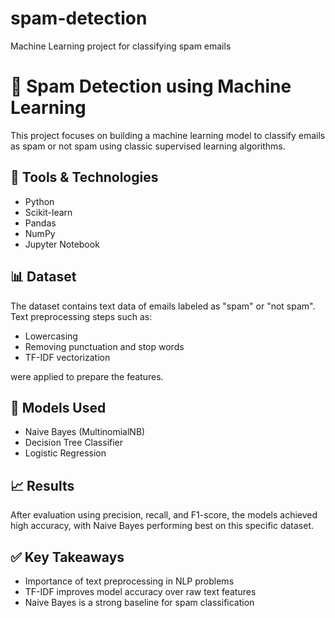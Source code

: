 # spam-detection
Machine Learning project for classifying spam emails
# 📧 Spam Detection using Machine Learning

This project focuses on building a machine learning model to classify emails as spam or not spam using classic supervised learning algorithms.

## 🔧 Tools & Technologies
- Python
- Scikit-learn
- Pandas
- NumPy
- Jupyter Notebook

## 📊 Dataset
The dataset contains text data of emails labeled as "spam" or "not spam". Text preprocessing steps such as:
- Lowercasing
- Removing punctuation and stop words
- TF-IDF vectorization

were applied to prepare the features.

## 🧠 Models Used
- Naive Bayes (MultinomialNB)
- Decision Tree Classifier
- Logistic Regression

## 📈 Results
After evaluation using precision, recall, and F1-score, the models achieved high accuracy, with Naive Bayes performing best on this specific dataset.

## ✅ Key Takeaways
- Importance of text preprocessing in NLP problems
- TF-IDF improves model accuracy over raw text features
- Naive Bayes is a strong baseline for spam classification


